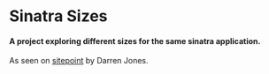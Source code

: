 # Sinatra Sizes

#### A project exploring different sizes for the same sinatra application.

As seen on [sitepoint](https://www.sitepoint.com/sinatra-sizes/) by Darren Jones.

